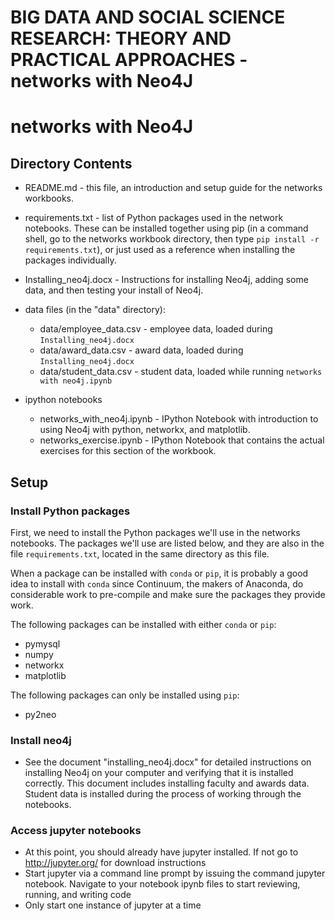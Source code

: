 # BIG DATA AND SOCIAL SCIENCE RESEARCH: THEORY AND PRACTICAL APPROACHES - networks with Neo4J

<!-- TOC -->

# networks with Neo4J

## Directory Contents

- README.md - this file, an introduction and setup guide for the networks workbooks.
- requirements.txt - list of Python packages used in the network notebooks.  These can be installed together using pip (in a command shell, go to the networks workbook directory, then type `pip install -r requirements.txt`), or just used as a reference when installing the packages individually.
- Installing_neo4j.docx - Instructions for installing Neo4j, adding some data, and then testing your install of Neo4j.
- data files (in the "data" directory):

    - data/employee_data.csv - employee data, loaded during `Installing_neo4j.docx`
    - data/award_data.csv - award data, loaded during `Installing_neo4j.docx`
    - data/student_data.csv - student data, loaded while running `networks with neo4j.ipynb`

- ipython notebooks

    - networks_with_neo4j.ipynb - IPython Notebook with introduction to using Neo4j with python, networkx, and matplotlib.
    - networks_exercise.ipynb - IPython Notebook that contains the actual exercises for this section of the workbook.

## Setup

### Install Python packages

First, we need to install the Python packages we'll use in the networks notebooks.  The packages we'll use are listed below, and they are also in the file `requirements.txt`, located in the same directory as this file.

When a package can be installed with `conda` or `pip`, it is probably a good idea to install with `conda` since Continuum, the makers of Anaconda, do considerable work to pre-compile and make sure the packages they provide work.

The following packages can be installed with either `conda` or `pip`:

- pymysql
- numpy
- networkx
- matplotlib

The following packages can only be installed using `pip`:

- py2neo

### Install neo4j

- See the document "installing_neo4j.docx" for detailed instructions on installing Neo4j on your computer and verifying that it is installed correctly.  This document includes installing faculty and awards data.  Student data is installed during the process of working through the notebooks.

### Access jupyter notebooks
- At this point, you should already have jupyter installed.  If not go to http://jupyter.org/ for download instructions
- Start jupyter via a command line prompt by issuing the command jupyter notebook.  Navigate to your notebook ipynb files to start reviewing, running, and writing code
- Only start one instance of jupyter at a time
